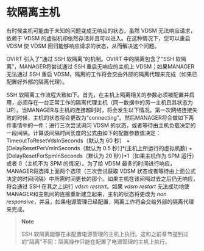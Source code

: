 # 软隔离主机

有时候主机可能由于未知的问题变成无响应的状态，虽然 VDSM
无法响应请求，依赖于 VDSM
的虚拟机却依然存活并且可以进入。在这种情况下，您可以重启 VDSM 使 VDSM
回归能够响应请求的状态，从而解决这个问题。

OVIRT 引入了“通过 SSH 软隔离”的机制。OVIRT 中的隔离包含了“SSH
软隔离”，MANAGER将尝试通过 SSH 重启无响应的主机上
VDSM；如果MANAGER无法通过 SSH 重启
VDSM，隔离的工作将会交由外部的隔离代理来完成（如果已配置好外部的隔离代理）。

SSH
软隔离工作流程大致如下。首先，在主机上隔离相关的参数必须被配置并启用，必须存在一台正常工作的隔离代理主机（同一数据中的另一主机且其状态为
UP）。当MANAGER与主机的连接超时时，将会发生以下情况。第一次网络连接失败的时候，主机的状态将会更改为“connecting”。然后MANAGER将会做如下两件事情中的一件：进行三次尝试询问
VDSM
的状态，或者等待由主机负载决定的一段间隔。计算该间隔时间长度的公式由如下的配置参数值决定：TimeoutToResetVdsInSeconds（默认为
60 秒） + [DelayResetPerVmInSeconds（默认为 0.5
秒）]\*(主机上所运行的虚拟机数) + [DelayResetForSpmInSeconds（默认为 20
秒）]\*1（如果主机作为 SPM 运行）或者 0（主机不为 SPM 的情况）。为了给
VDSM 最多的时间进行响应，MANAGER将选择上面两个选项（三次尝试获取 VDSM
状态或者等待由上面公式决定的时间间隔）中所需时间更长的那个。如果主机在该间隔过去之后仍无响应，将会通过
SSH 在其之上运行 *vdsm restart*。如果 *vdsm restart*
无法成功地使MANAGER和主机间的连接重新建立起来，主机的状态将更改为 *non
responsive*，并且，如果电源管理已经配置，隔离工作将会交给外部的隔离代理来完成。

> **Note**
>
> SSH
> 软隔离能够在未配置电源管理的主机上执行。这和之前章节提到过的“隔离”不同：隔离操作只能在配置了电源管理的主机上执行。
